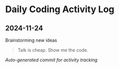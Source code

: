 # Daily Coding Activity Log

## 2024-11-24

Brainstorming new ideas

> Talk is cheap. Show me the code.

*Auto-generated commit for activity tracking*
